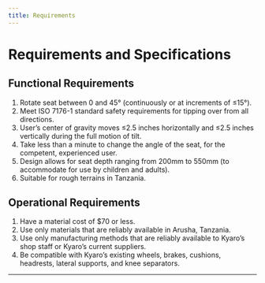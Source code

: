 ```yaml
---
title: Requirements
---
```


<link rel="stylesheet" href="assets/style.css">

<h1 class="manual-header">Requirements and Specifications</h1>

## Functional Requirements
1. Rotate seat between 0 and 45° (continuously or at increments of ≤15°).
2. Meet ISO 7176-1 standard safety requirements for tipping over from all directions.
3. User’s center of gravity moves ≤2.5 inches horizontally and ≤2.5 inches vertically during the full motion of tilt.
4. Take less than a minute to change the angle of the seat, for the competent, experienced user.
5. Design allows for seat depth ranging from 200mm to 550mm (to accommodate for use by children and adults).
6. Suitable for rough terrains in Tanzania.

## Operational Requirements
1. Have a material cost of $70 or less.
2. Use only materials that are reliably available in Arusha, Tanzania.
3. Use only manufacturing methods that are reliably available to Kyaro’s shop staff or Kyaro’s current suppliers.
4. Be compatible with Kyaro’s existing wheels, brakes, cushions, headrests, lateral supports, and knee separators.


---


